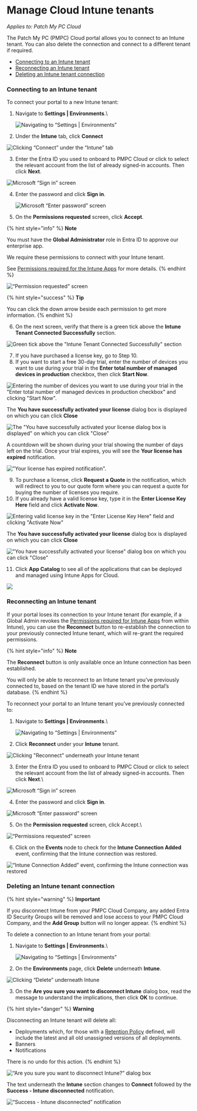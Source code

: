 # Manage Cloud Intune tenants

_Applies to: Patch My PC Cloud_

The Patch My PC (PMPC) Cloud portal allows you to connect to an Intune tenant. You can also delete the connection and connect to a different tenant if required.

* [Connecting to an Intune tenant](manage-cloud-intune-tenants.md#connecting-to-an-intune-tenant)
* [Reconnecting an Intune tenant](manage-cloud-intune-tenants.md#reconnecting-an-intune-tenant)
* [Deleting an Intune tenant connection](manage-cloud-intune-tenants.md#deleting-an-intune-tenant-connection)

### Connecting to an Intune tenant

To connect your portal to a new Intune tenant:

1.  Navigate to **Settings | Environments**.\


    ![Navigating to “Settings | Environments”](/_images/image%20%281732%29.png "Navigating to \"Settings | Environments\"")


2. Under the **Intune** tab, click **Connect**

![Clicking “Connect” under the “Intune” tab](/_images/image%20%282701%29.png "Clicking \"Connect\" under the \"Intune\" tab")

3. Enter the Entra ID you used to onboard to PMPC Cloud or click to select the relevant account from the list of already signed-in accounts. Then click **Next**.

![Microsoft “Sign in” screen](/_images/image%20%281472%29.png "Microsoft \"Sign in\" screen")



4.  Enter the password and click **Sign in**.

    ![Microsoft “Enter password” screen](/_images/image%20%281473%29.png "Microsoft \"Enter password\" screen")


5. On the **Permissions requested** screen, click **Accept**.

{% hint style="info" %}
**Note**

You must have the **Global Administrator** role in Entra ID to approve our enterprise app.

We require these permissions to connect with your Intune tenant.

See [Permissions required for the Intune Apps](../../cloud-reference/cloud-permissions-reference/permissions-required-for-intune-apps.md) for more details.
{% endhint %}

![“Permission requested” screen](/_images/image%20%28341%29.png "\"Permission requested\" screen")

{% hint style="success" %}
**Tip**

You can click the down arrow beside each permission to get more information.
{% endhint %}

6. On the next screen, verify that there is a green tick above the **Intune Tenant Connected Successfully** section.

![Green tick above the &#x22;Intune Tenant Connected Successfully&#x22; section](/_images/image%20%282705%29.png "Green tick above the &#x22;Intune Tenant Connected Successfully&#x22; section")

7. If you have purchased a license key, go to Step 10.
8. If you want to start a free 30-day trial, enter the number of devices you want to use during your trial in the **Enter total number of managed devices in production** checkbox, then click **Start Now**.&#x20;

![Entering the number of devices you want to use during your trial in the &#x22;Enter total number of managed devices in production checkbox&#x22; and clicking &#x22;Start Now&#x22;.](/_images/image%20%282707%29.png "Entering the number of devices you want to use during your trial in the &#x22;Enter total number of managed devices in production checkbox&#x22; and clicking &#x22;Start Now&#x22;.")

The **You have successfully activated your license** dialog box is displayed on which you can click **Close**

![The &#x22;You have successfully activated your license dialog box is displayed&#x22; on which you can click &#x22;Close&#x22;](/_images/image%20%282708%29.png "The &#x22;You have successfully activated your license dialog box is displayed&#x22; on which you can click &#x22;Close&#x22;")

A countdown will be shown during your trial showing the number of days left on the trial. Once your trial expires, you will see the **Your license has expired** notification.

![&#x22;Your license has expired notification&#x22;.](/_images/image%20%282709%29.png "&#x22;Your license has expired notification&#x22;.")

9. To purchase a license, click **Request a Quote** in the notification, which will redirect to you to our quote form where you can request a quote for buying the number of licenses you require.
10. If you already have a valid license key, type it in the **Enter License Key Here** field and click **Activate Now**.

![Entering valid license key in the &#x22;Enter License Key Here&#x22; field and clicking &#x22;Activate Now&#x22;](/_images/image%20%282710%29.png "Entering valid license key in the &#x22;Enter License Key Here&#x22; field and clicking &#x22;Activate Now&#x22;")

The **You have successfully activated your license** dialog box is displayed on which you can click **Close**

![&#x22;You have successfully activated your license&#x22; dialog box on which you can click &#x22;Close&#x22;](/_images/image%20%282711%29.png "&#x22;You have successfully activated your license&#x22; dialog box on which you can click &#x22;Close&#x22;")

11. Click **App Catalog** to see all of the applications that can be deployed and managed using Intune Apps for Cloud.

![](/_images/image%20%281736%29.png "")

### Reconnecting an Intune tenant

If your portal loses its connection to your Intune tenant (for example, if a Global Admin revokes the [Permissions required for Intune Apps](../../cloud-reference/cloud-permissions-reference/permissions-required-for-intune-apps.md) from within Intune), you can use the **Reconnect** button to re-establish the connection to your previously connected Intune tenant, which will re-grant the required permissions.

{% hint style="info" %}
**Note**

The **Reconnect** button is only available once an Intune connection has been established.

You will only be able to reconnect to an Intune tenant you’ve previously connected to, based on the tenant ID we have stored in the portal’s database.
{% endhint %}

To reconnect your portal to an Intune tenant you’ve previously connected to:

1.  Navigate to **Settings | Environments**.\


    ![Navigating to “Settings | Environments”](/_images/image%20%281738%29.png "Navigating to \"Settings | Environments\"")


2. Click **Reconnect** under your **Intune** tenant.

![Clicking &#x22;Reconnect&#x22; underneath your Intune tenant](/_images/image%20%282570%29.png "Clicking &#x22;Reconnect&#x22; underneath your Intune tenant")

3. Enter the Entra ID you used to onboard to PMPC Cloud or click to select the relevant account from the list of already signed-in accounts. Then click **Next**.\


![Microsoft “Sign in” screen](/_images/image%20%28772%29.png "Microsoft \"Sign in\" screen")

4. Enter the password and click **Sign in**.

![Microsoft “Enter password” screen](/_images/image%20%28773%29.png "Microsoft \"Enter password\" screen")

5. On the **Permission requested** screen, click Accept.\


![“Permissions requested” screen](/_images/image%20%28774%29.png "\"Permissions requested\" screen")



6. Click on the **Events** node to check for the **Intune Connection Added** event, confirming that the Intune connection was restored.

![“Intune Connection Added” event, confirming the Intune connection was restored](/_images/image%20%28775%29.png "\"Intune Connection Added\" event, confirming the Intune connection was restored")

### Deleting an Intune tenant connection

{% hint style="warning" %}
**Important**

If you disconnect Intune from your PMPC Cloud Company, any added Entra ID Security Groups will be removed and lose access to your PMPC Cloud Company, and the **Add Group** button will no longer appear.
{% endhint %}

To delete a connection to an Intune tenant from your portal:

1.  Navigate to **Settings | Environments**.\


    ![Navigating to “Settings | Environments”](/_images/image%20%281686%29.png "Navigating to \"Settings | Environments\"")


2. On the **Environments** page, click **Delete** underneath **Intune**.

![Clicking “Delete” underneath Intune](/_images/image%20%282571%29.png "Clicking \"Delete\" underneath Intune")

3. On the **Are you sure you want to disconnect Intune** dialog box, read the message to understand the implications, then click **OK** to continue.

{% hint style="danger" %}
**Warning**

Disconnecting an Intune tenant will delete all:

* Deployments which, for those with a [Retention Policy](../../cloud-deployments/deploying-an-app-using-cloud/cloud-configurations-deployment-tab/retention-policy-deployments.md) defined,  will include the latest and all old unassigned versions of all deployments.
* Banners
* Notifications

There is no undo for this action.
{% endhint %}

![“Are you sure you want to disconnect Intune?” dialog box](/_images/image%20%281688%29.png "\"Are you sure you want to disconnect Intune?\" dialog box")

The text underneath the **Intune** section changes to **Connect** followed by the **Success - Intune  disconnected** notification.

![“Success - Intune disconnected” notification](/_images/image%20%282572%29.png "\"Success - Intune disconnected\" notification")
